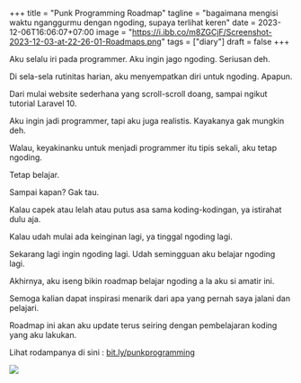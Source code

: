 +++
title = "Punk Programming Roadmap"
tagline = "bagaimana mengisi waktu nganggurmu dengan ngoding, supaya terlihat keren"
date = 2023-12-06T16:06:07+07:00
image = "https://i.ibb.co/m8ZGCjF/Screenshot-2023-12-03-at-22-26-01-Roadmaps.png"
tags = ["diary"]
draft = false
+++

Aku selalu iri pada programmer. Aku ingin jago ngoding. Seriusan deh.

Di sela-sela rutinitas harian, aku menyempatkan diri untuk ngoding. Apapun.

Dari mulai website sederhana yang scroll-scroll doang, sampai ngikut tutorial Laravel 10.

Aku ingin jadi programmer, tapi aku juga realistis. Kayakanya gak mungkin deh.

Walau, keyakinanku untuk menjadi programmer itu tipis sekali, aku tetap ngoding.

Tetap belajar.

Sampai kapan? Gak tau.

Kalau capek atau lelah atau putus asa sama koding-kodingan, ya istirahat dulu aja.

Kalau udah mulai ada keinginan lagi, ya tinggal ngoding lagi.

Sekarang lagi ingin ngoding lagi. Udah semingguan aku belajar ngoding lagi.

Akhirnya, aku iseng bikin roadmap belajar ngoding a la aku si amatir ini.

Semoga kalian dapat inspirasi menarik dari apa yang pernah saya jalani dan pelajari.

Roadmap ini akan aku update terus seiring dengan pembelajaran koding yang aku lakukan.

Lihat rodampanya di sini : [bit.ly/punkprogramming](https://roadmap.sh/r?id=6565fc3a5145316d25870435)

![](https://i.ibb.co/m8ZGCjF/Screenshot-2023-12-03-at-22-26-01-Roadmaps.png)
